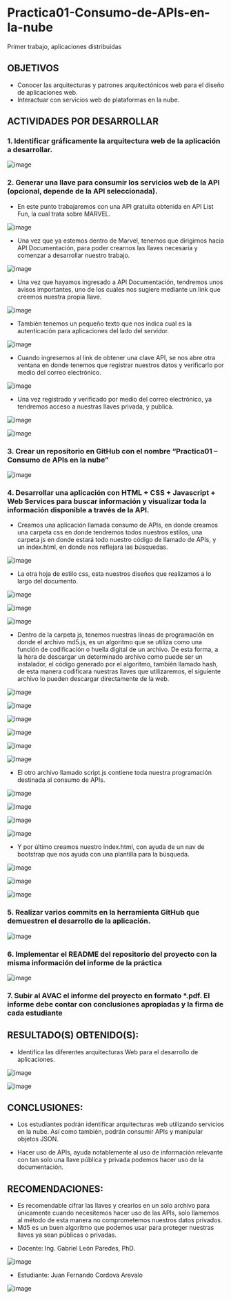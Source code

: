 # Practica01-Consumo-de-APIs-en-la-nube
Primer trabajo, aplicaciones distribuidas

<h2>OBJETIVOS</h2>
<ul>
<li>Conocer las arquitecturas y patrones arquitectónicos web para el diseño de aplicaciones web.</li>
<li>Interactuar con servicios web de plataformas en la nube.</li>
</ul>
<h2>ACTIVIDADES POR DESARROLLAR</h2>
<h3>1.	Identificar gráficamente la arquitectura web de la aplicación a desarrollar.</h3>

![image](https://user-images.githubusercontent.com/56609114/114432477-5a6dcb80-9b86-11eb-995d-6484413b43cd.png)
<h3>2.	Generar una llave para consumir los servicios web de la API (opcional, depende de la API seleccionada).</h3>
<ul><li>En este punto trabajaremos con una API gratuita obtenida en API List Fun, la cual trata sobre MARVEL.</li></ul>

![image](https://user-images.githubusercontent.com/56609114/114432976-e41d9900-9b86-11eb-97cf-67ed47fd3dce.png)


<ul><li>Una vez que ya estemos dentro de Marvel, tenemos que dirigirnos hacia API Documentación, para poder crearnos las llaves necesaria y comenzar a desarrollar nuestro trabajo.</li></ul>

![image](https://user-images.githubusercontent.com/56609114/114433114-0f07ed00-9b87-11eb-8175-b1a469cc69dd.png)

<ul><li>Una vez que hayamos ingresado a API Documentación, tendremos unos avisos importantes, uno de los cuales nos sugiere mediante un link que creemos nuestra propia llave.</li></ul>

![image](https://user-images.githubusercontent.com/56609114/114433219-2fd04280-9b87-11eb-8b35-8c2f0b3c1667.png)

<ul><li>También tenemos un pequeño texto que nos indica cual es la autenticación para aplicaciones del lado del servidor.</li></ul>

![image](https://user-images.githubusercontent.com/56609114/114433329-4e363e00-9b87-11eb-97da-c616cc7caf9a.png)

<ul><li>Cuando ingresemos al link de obtener una clave API, se nos abre otra ventana en donde tenemos que registrar nuestros datos y verificarlo por medio del correo electrónico.</li></ul>

![image](https://user-images.githubusercontent.com/56609114/114433426-6f972a00-9b87-11eb-94d7-bb9cf41e669a.png)

<ul><li>Una vez registrado y verificado por medio del correo electrónico, ya tendremos acceso a nuestras llaves privada, y publica.</li></ul>

![image](https://user-images.githubusercontent.com/56609114/114433659-b2590200-9b87-11eb-9740-d75b1c2f306d.png)

![image](https://user-images.githubusercontent.com/56609114/114433711-bd139700-9b87-11eb-9301-f6147be90142.png)

<h3>3.	Crear un repositorio en GitHub con el nombre “Practica01 – Consumo de APIs en la nube”</h3>

![image](https://user-images.githubusercontent.com/56609114/114433981-15e32f80-9b88-11eb-9803-b3875ca70c0e.png)

<h3>4. Desarrollar una aplicación con HTML + CSS + Javascript + Web Services para buscar información y visualizar toda la información disponible a través de la API.
</h3>

<ul><li>Creamos una aplicación llamada consumo de APIs, en donde creamos una carpeta css en donde tendremos todos nuestros estilos, una carpeta js en donde estará todo nuestro código de llamado de APIs, y un index.html, en donde nos reflejara las búsquedas.</li></ul>

![image](https://user-images.githubusercontent.com/56609114/114434104-3d39fc80-9b88-11eb-9c09-9a3c143efba7.png)

<ul><liDentro de la carpeta css, tenemos dos archivos un archivo llamado ed-grid-min.css, el cual realizara la función automática de organizar bordes márgenes de todo el documento, este archivo nos descargamos de una base de datos de GRID.</li>
<li>La otra hoja de estilo css, esta nuestros diseños que realizamos a lo largo del documento.</li></ul>

![image](https://user-images.githubusercontent.com/56609114/114434249-69ee1400-9b88-11eb-9bdb-09007d166300.png)

![image](https://user-images.githubusercontent.com/56609114/114434272-6f4b5e80-9b88-11eb-8a5f-e16ab0c9f3d8.png)

![image](https://user-images.githubusercontent.com/56609114/114434453-a4f04780-9b88-11eb-8574-1bd2d0809418.png)

<ul><li>Dentro de la carpeta js, tenemos nuestras líneas de programación en donde el archivo md5.js, es un algoritmo que se utiliza como una función de codificación o huella digital de un archivo. De esta forma, a la hora de descargar un determinado archivo como puede ser un instalador, el código generado por el algoritmo, también llamado hash, de esta manera codificara nuestras llaves que utilizaremos, el siguiente archivo lo pueden descargar directamente de la web.</li></ul>

![image](https://user-images.githubusercontent.com/56609114/114434567-c81af700-9b88-11eb-935e-7125ea125f50.png)

![image](https://user-images.githubusercontent.com/56609114/114434611-d36e2280-9b88-11eb-9639-275188094058.png)

![image](https://user-images.githubusercontent.com/56609114/114434680-e5e85c00-9b88-11eb-96f8-d8071ed0fbed.png)

![image](https://user-images.githubusercontent.com/56609114/114434736-f4367800-9b88-11eb-8515-0a7cfbfb99be.png)

![image](https://user-images.githubusercontent.com/56609114/114434766-fdbfe000-9b88-11eb-815f-58c8344d1c3d.png)

![image](https://user-images.githubusercontent.com/56609114/114434797-07494800-9b89-11eb-8870-a550b309ca31.png)

<ul><li>El otro archivo llamado script.js contiene toda nuestra programación destinada al consumo de APIs.</li></ul>

![image](https://user-images.githubusercontent.com/56609114/114434932-3069d880-9b89-11eb-8290-abc661b2e1b6.png)

![image](https://user-images.githubusercontent.com/56609114/114434987-4081b800-9b89-11eb-9ad1-680d5459331b.png)

![image](https://user-images.githubusercontent.com/56609114/114435012-49728980-9b89-11eb-92bd-fc7efde33d8b.png)

![image](https://user-images.githubusercontent.com/56609114/114435030-51322e00-9b89-11eb-94a1-3c9aa2954a0e.png)

<ul><li>Y por último creamos nuestro index.html, con ayuda de un nav de bootstrap que nos ayuda con una plantilla para la búsqueda.</li></ul>

![image](https://user-images.githubusercontent.com/56609114/114435093-65762b00-9b89-11eb-9100-8589894c44bd.png)

![image](https://user-images.githubusercontent.com/56609114/114435127-6dce6600-9b89-11eb-98f9-63c65b5713ef.png)

![image](https://user-images.githubusercontent.com/56609114/114435142-73c44700-9b89-11eb-82dc-e12b4883cd56.png)

<h3>5.	Realizar varios commits en la herramienta GitHub que demuestren el desarrollo de la aplicación.
</h3>

![image](https://user-images.githubusercontent.com/56609114/114435374-b2f29800-9b89-11eb-90e5-467c7c27ca8e.png)

<h3>6. Implementar el README del repositorio del proyecto con la misma información del informe de la práctica
</h3>

![image](https://user-images.githubusercontent.com/56609114/114435608-f77e3380-9b89-11eb-9e3c-b1fd793bf127.png)

<h3>7. Subir al AVAC el informe del proyecto en formato *.pdf. El informe debe contar con conclusiones apropiadas
y la firma de cada estudiante</h3>

<h2>RESULTADO(S) OBTENIDO(S):</h2>

<ul><li>Identifica las diferentes arquitecturas Web para el desarrollo de aplicaciones.</li></ul>

![image](https://user-images.githubusercontent.com/56609114/114435827-3dd39280-9b8a-11eb-96be-3521bd869307.png)

![image](https://user-images.githubusercontent.com/56609114/114435836-4035ec80-9b8a-11eb-9e6b-a66a7847bb88.png)

<h2>CONCLUSIONES:</h2>

<ul><li>Los estudiantes podrán identificar arquitecturas web utilizando servicios en la nube. Así como también, podrán consumir APIs y manipular objetos JSON.</li></ul>

<ul><li>Hacer uso de APIs, ayuda notablemente al uso de información relevante con tan solo una llave pública y privada podemos hacer uso de la documentación.</li></ul>


<h2>RECOMENDACIONES:</h2>

<ul>
<li>Es recomendable cifrar las llaves y crearlos en un solo archivo para únicamente cuando necesitemos hacer uso de las APIs, solo llamemos al método de esta manera no comprometemos nuestros datos privados.</li>
<li>Md5 es un buen algoritmo que podemos usar para proteger nuestras llaves ya sean públicas o privadas.</li>
</ul>

<ul><li>Docente: Ing. Gabriel León Paredes, PhD.</li></ul>

![image](https://user-images.githubusercontent.com/56609114/114435995-73787b80-9b8a-11eb-8c08-77c27507f1dd.png)

<ul><li>Estudiante: Juan Fernando Cordova Arevalo</li></ul>

![image](https://user-images.githubusercontent.com/56609114/114436345-d4a04f00-9b8a-11eb-92d1-0c431f2fb892.png)
















